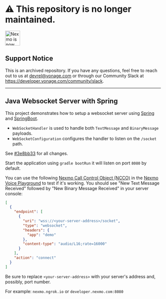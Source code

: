 # ⚠️ This repository is no longer maintained.

<img src="https://developer.nexmo.com/assets/images/Vonage_Nexmo.svg" height="48px" alt="Nexmo is now known as Vonage" />

## Support Notice
This is an archived repository. If you have any questions, feel free to reach out to us at devrel@vonage.com or through our Community Slack at https://developer.vonage.com/community/slack.

<hr />

## Java Websocket Server with Spring

This project demonstrates how to setup a websocket server using [Spring] and [SpringBoot].

- `WebSocketHandler` is used to handle both `TextMessage` and `BinaryMessage` payloads.
- `WebSocketConfiguration` configures the handler to listen on the `/socket` path.

See [#3e8bb33](https://github.com/nexmo-community/websocket-demo-spring/commit/3e8bb33d8136dceab8ef132059d12d00c40b2841) for all changes.

Start the application using `gradle bootRun` it will listen on port `8080` by default.

You can use the following [Nexmo Call Control Object (NCCO)][NCCO] in the [Nexmo Voice Playground] to test if it's working. You should see "New Text Message Received" followed by "New Binary Message Received" in your server console:

```json
[
  {
    "endpoint": [
      {
        "uri": "wss://<your-server-address>/socket",
        "type": "websocket",
        "headers": {
          "app": "demo"
        },
        "content-type": "audio/L16;rate=16000"
      }
    ],
    "action": "connect"
  }
]
```

Be sure to replace `<your-server-address>` with your server's address and, possibly, port number. 

For example: `nexmo.ngrok.io` or `developer.nexmo.com:8080`

[Spring]: https://spring.io
[SpringBoot]: https://spring.io/projects/spring-boot
[Nexmo Voice Playground]: https://dashboard.nexmo.com/voice/playground
[NCCO]: https://developer.nexmo.com/voice/voice-api/ncco-reference
